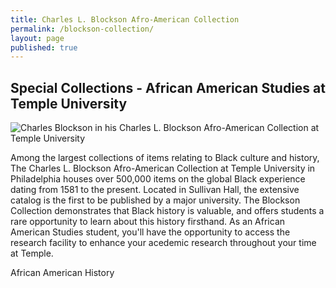 ```yaml
---
title: Charles L. Blockson Afro-American Collection
permalink: /blockson-collection/
layout: page
published: true
---
```


## Special Collections - African American Studies at Temple University

![Charles Blockson in his Charles  L. Blockson Afro-American Collection at Temple University]({{site.baseurl}}/media/charles-blockson-540x400.jpg)

Among the largest collections of items relating to Black culture and history, The Charles L. Blockson Afro-American Collection at Temple University in Philadelphia houses over 500,000 items on the global Black experience dating from 1581 to the present. Located in Sullivan Hall, the extensive catalog is the first to be published by a major university. The Blockson Collection demonstrates that Black history is valuable, and offers students a rare opportunity to learn about this history firsthand. As an African American Studies student, you'll have the opportunity to access the research facility to enhance your acedemic research throughout your time at Temple. 

African American History
